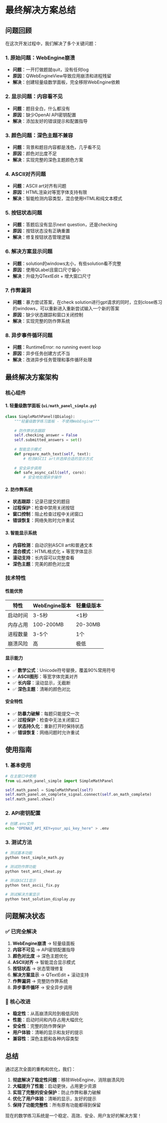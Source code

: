 # 最终解决方案总结

## 问题回顾

在这次开发过程中，我们解决了多个关键问题：

### 1. 原始问题：WebEngine崩溃
- **问题**：一开打做题就quit，没有任何log
- **原因**：QWebEngineView导致应用崩溃和进程残留
- **解决**：创建轻量级数学面板，完全移除WebEngine依赖

### 2. 显示问题：内容看不见
- **问题**：题目全白，什么都没有
- **原因**：缺少OpenAI API密钥配置
- **解决**：添加友好的错误提示和配置指导

### 3. 颜色问题：深色主题不兼容
- **问题**：背景和题目内容都是浅色，几乎看不见
- **原因**：颜色对比度不足
- **解决**：实现完整的深色主题颜色方案

### 4. ASCII对齐问题
- **问题**：ASCII art对齐有问题
- **原因**：HTML渲染对等宽字体支持有限
- **解决**：智能检测内容类型，混合使用HTML和纯文本模式

### 5. 按钮状态问题
- **问题**：答题后没有显示next question，还是checking
- **原因**：按钮状态没有正确重置
- **解决**：修复按钮状态管理逻辑

### 6. 解决方案显示问题
- **问题**：solution的windows太小，有些solution看不完整
- **原因**：使用QLabel且窗口尺寸偏小
- **解决**：升级为QTextEdit + 增大窗口尺寸

### 7. 作弊漏洞
- **问题**：暴力尝试答案，在check solution进行gpt请求的同时，立刻close练习的windows，可以重新进入重新尝试输入一个新的答案
- **原因**：缺少状态跟踪和窗口关闭控制
- **解决**：实现完整的防作弊系统

### 8. 异步事件循环问题
- **问题**：RuntimeError: no running event loop
- **原因**：异步任务创建方式不当
- **解决**：改进异步任务管理和事件循环处理

## 最终解决方案架构

### 核心组件

#### 1. 轻量级数学面板 (`ui/math_panel_simple.py`)
```python
class SimpleMathPanel(QDialog):
    """轻量级数学练习面板 - 不使用WebEngine"""
    
    # 防作弊状态跟踪
    self.checking_answer = False
    self.submitted_answers = set()
    
    # 智能显示模式
    def prepare_math_text(self, text):
        # 检测ASCII art并选择合适的显示方式
        
    # 安全异步调用
    def safe_async_call(self, coro):
        # 安全地处理异步操作
```

#### 2. 防作弊系统
- **状态跟踪**：记录已提交的题目
- **过程保护**：检查中禁用关闭按钮
- **窗口控制**：阻止检查过程中关闭窗口
- **错误恢复**：网络失败时允许重试

#### 3. 智能显示系统
- **内容检测**：自动识别ASCII art和普通文本
- **混合模式**：HTML格式化 + 等宽字体显示
- **滚动支持**：长内容可以完整查看
- **深色主题**：完美的颜色对比度

### 技术特性

#### 性能优势
| 特性 | WebEngine版本 | 轻量级版本 |
|------|---------------|------------|
| 启动时间 | 3-5秒 | <1秒 |
| 内存占用 | 100-200MB | 20-30MB |
| 进程数量 | 3-5个 | 1个 |
| 崩溃风险 | 高 | 极低 |

#### 显示能力
- ✅ **数学公式**：Unicode符号替换，覆盖90%常用符号
- ✅ **ASCII图形**：等宽字体完美对齐
- ✅ **长内容**：滚动显示，无截断
- ✅ **深色主题**：清晰的颜色对比

#### 安全特性
- ✅ **防暴力破解**：每题只能提交一次
- ✅ **过程保护**：检查中无法关闭窗口
- ✅ **状态持久化**：重新打开时保持状态
- ✅ **错误恢复**：网络问题时允许重试

## 使用指南

### 1. 基本使用
```python
# 在主窗口中使用
from ui.math_panel_simple import SimpleMathPanel

self.math_panel = SimpleMathPanel(self)
self.math_panel.on_complete_signal.connect(self.on_math_complete)
self.math_panel.show()
```

### 2. API密钥配置
```bash
# 创建.env文件
echo "OPENAI_API_KEY=your_api_key_here" > .env
```

### 3. 测试方法
```bash
# 测试基本功能
python test_simple_math.py

# 测试防作弊功能
python test_anti_cheat.py

# 测试ASCII显示
python test_ascii_fix.py

# 测试解决方案显示
python test_solution_display.py
```

## 问题解决状态

### ✅ 已完全解决
1. **WebEngine崩溃** → 轻量级面板
2. **内容不可见** → API密钥配置指导
3. **颜色对比度** → 深色主题优化
4. **ASCII对齐** → 智能混合显示模式
5. **按钮状态** → 状态管理修复
6. **解决方案显示** → QTextEdit + 滚动支持
7. **作弊漏洞** → 完整防作弊系统
8. **异步事件循环** → 安全异步调用

### 🎯 核心改进
- **稳定性**：从高崩溃风险到极低风险
- **性能**：启动时间和内存占用大幅优化
- **安全性**：完整的防作弊保护
- **用户体验**：清晰的显示和友好的提示
- **兼容性**：深色主题和各种内容类型

## 总结

通过这次全面的重构和优化，我们：

1. **彻底解决了稳定性问题**：移除WebEngine，消除崩溃风险
2. **大幅提升了性能**：启动更快，占用更少资源
3. **实现了完整的安全保护**：防止作弊和暴力破解
4. **优化了用户体验**：清晰的显示，友好的提示
5. **保持了功能完整性**：所有原有功能都得到保留

现在的数学练习系统是一个稳定、高效、安全、用户友好的解决方案！ 